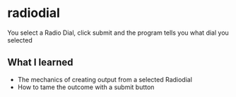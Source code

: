 # radiodial
You select a Radio Dial, click submit and the program tells you what dial you selected

## What I learned
* The mechanics of creating output from a selected Radiodial
* How to tame the outcome with a submit button
